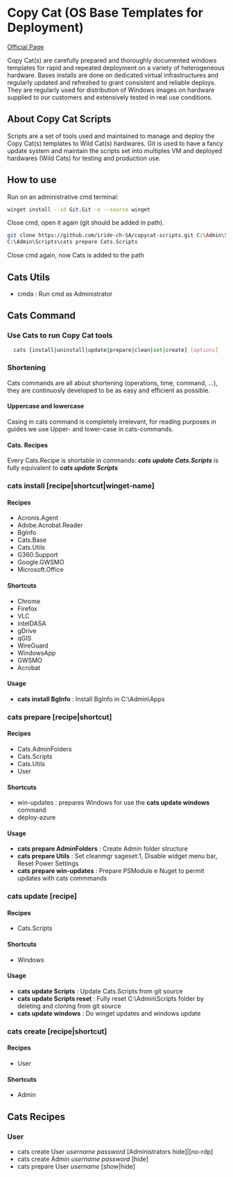 # Copy Cat (OS Base Templates for Deployment)
[Official Page](https://www.iride.ch/products/cats)

Copy Cat(s) are carefully prepared and thoroughly documented windows templates for rapid and repeated deployment on a variety of heterogeneous hardware. Bases installs are done on dedicated virtual infrastructures and regularly updated and refreshed to grant consistent and reliable deploys.
They are regularly used for distribution of Windows images on hardware supplied to our customers and extensively tested in real use conditions.

## About Copy Cat Scripts
Scripts are a set of tools used and maintained to manage and deploy the Copy Cat(s) templates to Wild Cat(s) hardwares.
Git is used to have a fancy update system and maintain the scripts set into multiples VM and deployed hardwares (Wild Cats) for testing and production use.

## How to use
Run on an administrative cmd terminal:
```bash
winget install --id Git.Git -e --source winget
```
Close cmd, open it again (git should be added in path).

```bash
git clone https://github.com/iride-ch-SA/copycat-scripts.git C:\Admin\Scripts
C:\Admin\Scripts\cats prepare Cats.Scripts
```
Close cmd again, now Cats is added to the path

## Cats Utils
- cmda : Run cmd as Administrator

## Cats Command
### Use Cats to run Copy Cat tools
```bash
  cats [install|uninstall|update|prepare|clean|set|create] [options]
```
### Shortening 
Cats commands are all about shortening (operations, time, command, ...), they are continuosly developed to be as easy and efficient as possible.
#### Uppercase and lowercase
Casing in cats command is completely irrelevant, for reading purposes in guides we use Upper- and lower-case in cats-commands.
#### Cats. Recipes
Every Cats.Recipe is shortable in commands:
***cats update Cats.Scripts*** is fully equivalent to ***cats update Scripts***

### cats install [recipe|shortcut|winget-name]
#### Recipes
- Acronis.Agent
- Adobe.Acrobat.Reader
- BgInfo
- Cats.Base
- Cats.Utils
- G360.Support
- Google.GWSMO
- Microsoft.Office
#### Shortcuts
- Chrome
- Firefox
- VLC
- intelDASA
- gDrive
- qGIS
- WireGuard
- WindowsApp
- GWSMO
- Acrobat
#### Usage
- **cats install BgInfo** : Install BgInfo in C:\Admin\Apps

### cats prepare [recipe|shortcut]
#### Recipes
- Cats.AdminFolders
- Cats.Scripts
- Cats.Utils
- User
#### Shortcuts
- win-updates : prepares Windows for use the **cats update windows** command
- deploy-azure
#### Usage
- **cats prepare AdminFolders** : Create Admin folder structure
- **cats prepare Utils** : Set cleanmgr sageset:1, Disable widget menu bar, Reset Power Settings
- **cats prepare win-updates** : Prepare PSModule e Nuget to permit updates with cats commmands

### cats update [recipe]
#### Recipes
- Cats.Scripts
#### Shortcuts
- Windows
#### Usage
- **cats update Scripts** : Update Cats.Scripts from git source
- **cats update Scripts reset** : Fully reset C:\Admin\Scripts folder by deleting and cloning from git source
- **cats update windows** : Do winget updates and windows update

### cats create [recipe|shortcut]
#### Recipes
- User
#### Shortcuts
- Admin

## Cats Recipes
### User
- cats create User *username* *password* [Administrators hide]|[no-rdp]
- cats create Admin *username* *password* [hide]
- cats prepare User *username* [show|hide]
